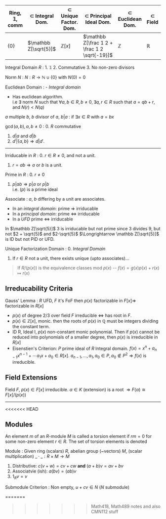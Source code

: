 | Ring, $\mathbb 1$, comm| $\subset$ Integral Dom. | $\subset$ Unique Factor. Dom. | $\subset$ Principal Ideal Dom. | $\subset$ Euclidean Dom. | $\subset$ Field |
|-|---------------|-------------------------------|------------------------|-----------------------|-----------------|
|$\{0\}$ | $\mathbb Z[\sqrt{5}]$|$\mathbb Z[x]$ | $\mathbb Z[\frac 1 2 + \frac 1 2 \sqrt{-19}]$ | $\mathbb Z$            | $\mathbb R$       |

Integral Domain $R$
: 1. $\mathbb 1$
  2. Commutative
  3. No non-zero divisors

Norm $N$
: $N: R \to \mathbb N \cup \{0\}$ with $N(0) = 0$

Euclidean Domain
: - *Integral domain*
  - Has euclidean algorithm.   
    i.e $\exists$ norm $N$ such that $\forall a, b \in R, b \ne 0, \exists q, r
    \in R$ such that $a = qb + r$, and $N(r) < N(q)$


$a$ multiple $b$, $b$ divisor of $a$, $b|a$ 
: if $\exists x \in R$ with $a = bx$

$\gcd(a, b), a, b \ne 0$
: 0. $R$ commutative
  1. $d|a$ and $d|b$
  2. $d'|\{a, b\} \Longrightarrow d | d'$.

---

Irriducable in $R$
: 0. $r\in R \ne 0$, and not a unit.
  1. $r = ab \Longrightarrow a$ or $b$ is a unit.

Prime in $R$
: 0. $r \ne 0$
  1. $p | ab \Longrightarrow p | a$ or $p|b$  
     i.e. $(p)$ is a prime ideal

Associate
: $a$, $b$ differing by a unit are associates.


* In an *integral domain*: prime $\Longrightarrow$ irriducable  
* In a  *principal domain*: prime $\Longleftrightarrow$ irriducable
* In a *UFD* prime $\Longleftrightarrow$ irriducable

In $\mathbb Z[\sqrt{5}]$ $3$ is irriducable but not prime
since $3$ divides $9$, but not $2 + \sqrt{5}$ and $2-\sqrt{5}$
$\Longrightarrow \mathbb Z[\sqrt{5}]$ is ID but not PID or UFD.


Unique Factorization Domain
: 0. *Integral Domain*
  1. If $r\in R$ not a unit, there exists unique (upto associates)...


> If $R/(p(x))$ is the equivalence classes mod $p(x)$ -- $f(x) = g(x)p(x) + r(x)
> \mapsto r(x)$
> 

## Irreducability Criteria

Gauss' Lemma
: $R$ UFD, $F$ it's FoF then $p(x)$ factorizable in $F[x] \Longrightarrow$
  factorizable in $R[x]$


* $p(x)$ of degree 2/3 over field $F$ irreducible $\Longleftrightarrow$ has root
  in $F$.
* $p(x) \in \mathbb Z[x]$, monic. then the roots of $p(x)$ in $\mathbb Q$ must be integers
  dividing the constant term.
* ID R, Ideal I, $p(x)$ non-constant monic polynomial. Then if $p(x)$ cannot be
  reduced into polynomials of a smaller degree, then $p(x)$ is irreducible in
  $R[x]$
* Eisenstien's Criterion: $P$ prime ideal of $R$ Integral domain. $f(x) = x^n +
  a_{n-1}x^{n-1} + \cdots a_1 x + a_0 \in R[x]$. $a_{n-1}, \ldots, a_1, a_0 \in
  P, a_0 \notin P^2 \Longrightarrow f(x)$ is irreducible.


## Field Extensions

Field $F$, $p(x) \in F[x]$ irreducible. $\alpha \in K$ (extension) is a root
$\Longrightarrow F(\alpha) \cong F[x]/(p(x))$

---

<<<<<<< HEAD
## Modules
An element $m$ of an $R$-module $M$ is called a torsion element if $rm = 0$
for some non-zero element $r \in R$. The set of torsion elements is denoted

Module
: Given ring (scalars) $R$, abelian group (~vectors) $M$, (scalar multiplication)
  $\_\cdot\_ : R \times M \to M$

  1. Distributive: $c(v + w) = cv + cw$ **and** $(a + b)v = av + bv$
  2. Associatvie (ish): $a(b v) = (a b) v$
  3. $1_R v = v$

Submodule Criterion
: Non empty, $u + cv \in N$ ($N$ submodule)

=======
>>>>>>> Math418, Math489 notes and also CMN112 stuff
